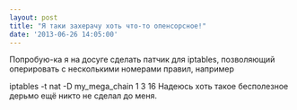 ```yaml
---
layout: post
title: "Я таки захерачу хоть что-то опенсорсное!"
date: '2013-06-26 14:05:00'
---
```


Попробую-ка я на досуге сделать патчик для iptables, позволяющий оперировать с несколькими номерами правил, например

iptables -t nat -D my_mega_chain 1 3 16
Надеюсь хоть такое бесполезное дерьмо ещё никто не сделал до меня.